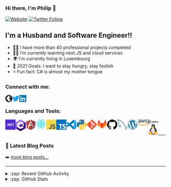 ### Hi there, I'm Philip 👋

[![Website](https://img.shields.io/website?label=philippencal.github.io&style=for-the-badge&url=https%3A%2F%2Fphilippencal.github.io)](https://philippencal.github.io)
[![Twitter Follow](https://img.shields.io/twitter/follow/philippencal?color=1DA1F2&logo=twitter&style=for-the-badge)](https://twitter.com/philippencal)

## I'm a Husband and Software Engineer!!

- 🐱‍💻 I have more than 40 professional projects completed
- 🐱‍🏍 I’m currently learning next.JS and cloud services 
- 🌍 I'm currently living in Luxembourg
- 🥅 2021 Goals: I want to stay hungry, stay foolish
- ⚡ Fun fact: C# is almost my mother tongue

### Connect with me:

[<img align="left" alt="hilip Pencal | Website" width="22px" src="/assets/images/globe.svg" />][website]
[<img align="left" alt="Philip Pencal | Twitter" width="22px" src="/assets/images/twitter.svg" />][twitter]
[<img align="left" alt="Philip Pencal | LinkedIn" width="22px" src="/assets/images/linkedin.svg" />][linkedin]

<br />

### Languages and Tools:

[<img align="left" alt=".NET Technologies" width="32px" src="/assets/images/dotnet.png" />][website]
[<img align="left" alt="CSharp" width="32px" src="/assets/images/csharp.png" />][website]
[<img align="left" alt="Angular" width="32px" src="/assets/images/angular.png" />][website]
[<img align="left" alt="React" width="32px" src="/assets/images/react.png" />][website]
[<img align="left" alt="Javascript" width="32px" src="/assets/images/javascript.png" />][website]
[<img align="left" alt="Typescript" width="32px" src="/assets/images/typescript.png" />][website]
[<img align="left" alt="Visual Studio Code" width="32px" src="/assets/images/vscode.png" />][website]
[<img align="left" alt="Python" width="32px" src="/assets/images/python.png" />][website]
[<img align="left" alt="Git" width="32px" src="/assets/images/git.png" />][website]
[<img align="left" alt="Git Lab" width="32px" src="/assets/images/gitlab.png" />][website]
[<img align="left" alt="Git Hub" width="32px" src="/assets/images/github.png" />][website]
[<img align="left" alt="MySql" width="32px" src="/assets/images/mysql.png" />][website]
[<img align="left" alt="Wordpress" width="32px" src="/assets/images/wordpress.png" />][website]
[<img align="left" alt="AWS" width="32px" src="/assets/images/aws.svg" />][website]
[<img align="left" alt="Kafka" width="32px" src="/assets/images/kafka.svg" />][website]
[<img align="left" alt="Linux" width="32px" src="/assets/images/linux.svg" />][website]

<br />
<br />

---

### 📕 Latest Blog Posts

<!-- BLOG-POST-LIST:START -->
<!-- BLOG-POST-LIST:END -->

➡️ [more blog posts...](https://medium.com/@philip-pencal)

---

<details>
  <summary>:zap: Recent GitHub Activity</summary>
  
<!--START_SECTION:activity-->
<!--END_SECTION:activity-->

</details>

<details>
  <summary>:zap: GitHub Stats</summary>

  <img align="left" alt="Philip Pencal's GitHub Stats" src="https://github-readme-stats.codestackr.vercel.app/api?username=philippencal&show_icons=true&hide_border=true" />

</details>

[website]: https://philippencal.github.io
[twitter]: https://twitter.com/codeSTACKr
[linkedin]: https://linkedin.com/in/codeSTACKr
